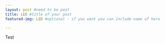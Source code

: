 ```yaml
---
layout: post #need to be post
title: LED #title of your post
featured-img: LED #optional - if you want you can include name of hero image

---
```


Test
